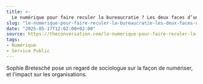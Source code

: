 ```yaml
---
title: >-
  Le numérique pour faire reculer la bureaucratie ? Les deux faces d’une même promesse
slug: "le-numerique-pour-faire-reculer-la-bureaucratie-les-deux-faces-dune-meme-promesse"
date: "2025-05-17T12:02:00+02:00"
source: https://theconversation.com/le-numerique-pour-faire-reculer-la-bureaucratie-les-deux-faces-dune-meme-promesse-249092
tags:
- Numérique
- Service Public
---
```

Sophie Bretesché pose un regard de sociologue sur la façon de numériser, et l’impact sur les organisations.